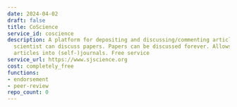 ```yaml
---
date: 2024-04-02
draft: false
title: CoScience
service_id: coscience
description: A platform for depositing and discussing/commenting articles. Every affiliated
  scientist can discuss papers. Papers can be discussed forever. Allows user to gather
  articles into (self-)journals. Free service
service_url: https://www.sjscience.org
cost: completely_free
functions:
- endorsement
- peer-review
repo_count: 0
---
```



